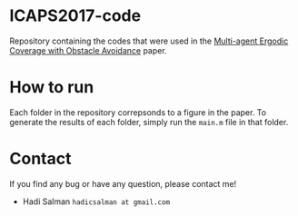 # ICAPS2017-code
Repository containing the codes that were used in the [Multi-agent Ergodic Coverage with Obstacle Avoidance](http://biorobotics.ri.cmu.edu/papers/paperUploads/15731-68931-1-PB.pdf) paper. 

# How to run
Each folder in the repository correpsonds to a figure in the paper. To generate the results of each folder, simply run the `main.m` file in that folder.

# Contact 
If you find any bug or have any question, please contact me!
* Hadi Salman `hadicsalman at gmail.com`
